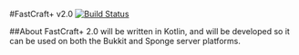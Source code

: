 #FastCraft+ v2.0 [![Build Status](https://travis-ci.org/BenWoodworth/FastCraftPlus.svg?branch=FastCraftPlus_2.0)](https://travis-ci.org/BenWoodworth/FastCraftPlus)

##About
FastCraft+ 2.0 will be written in Kotlin, and will be developed so it can be used on both the Bukkit and Sponge server platforms.
